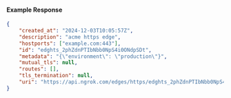 <!-- Code generated for API Clients. DO NOT EDIT. -->

#### Example Response

```json
{
	"created_at": "2024-12-03T10:05:57Z",
	"description": "acme https edge",
	"hostports": ["example.com:443"],
	"id": "edghts_2phZdnPTIbNbb0NpS4i0ONdpSDt",
	"metadata": "{\"environment\": \"production\"}",
	"mutual_tls": null,
	"routes": [],
	"tls_termination": null,
	"uri": "https://api.ngrok.com/edges/https/edghts_2phZdnPTIbNbb0NpS4i0ONdpSDt"
}
```
